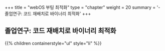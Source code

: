 +++
title = "webOS 부팅 최적화"
type = "chapter"
weight = 20
summary = '- 졸업연구: 코드 재배치로 바이너리 최적화'
+++

## 졸업연구: 코드 재배치로 바이너리 최적화

{{% children containerstyle="ul" style="li" %}}
